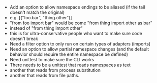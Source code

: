 -  Add an option to allow namespace endings to be aliased (if the tail doesn't match the original)
 - e.g. [("foo.bar", "thing.other")]
  - "from foo import bar" would be come "from thing import other as bar"
  - instead of "from thing import other"
  - this is for ultra-conservative people who want to make sure code doesn't break
- Need a filter option to only run on certain types of adapters (imports)
- Need an option to allow partial namespace changes (and the default behavior should require the entire namespace be defined)
- Need unittest to make sure the CLI works
 - There needs to be a unittest that reads namespaces as text
 - another that reads from process substitution
 - another that reads from file paths.
